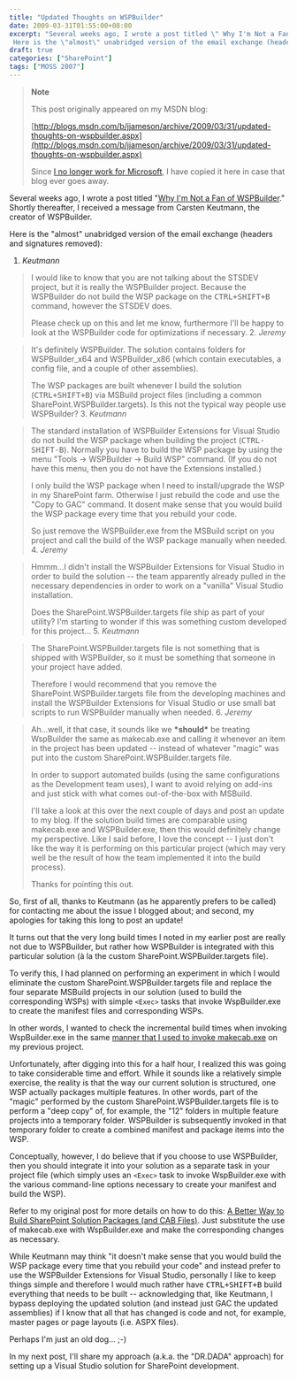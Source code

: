 ```yaml
---
title: "Updated Thoughts on WSPBuilder"
date: 2009-03-31T01:55:00+08:00
excerpt: "Several weeks ago, I wrote a post titled \" Why I'm Not a Fan of WSPBuilder .\" Shortly thereafter, I received a message from Carsten Keutmann, the creator of WSPBuilder. 
 Here is the \"almost\" unabridged version of the email exchange (headers and signatures..."
draft: true
categories: ["SharePoint"]
tags: ["MOSS 2007"]
---
```


> **Note**
>
> This post originally appeared on my MSDN blog:
>
> [http://blogs.msdn.com/b/jjameson/archive/2009/03/31/updated-thoughts-on-wspbuilder.aspx](http://blogs.msdn.com/b/jjameson/archive/2009/03/31/updated-thoughts-on-wspbuilder.aspx)
>
> Since
> [I no longer work for Microsoft](/blog/jjameson/2011/09/02/last-day-with-microsoft), I have copied it here in case that
> blog ever goes away.

Several weeks ago, I wrote a post titled "[Why
I'm Not a Fan of WSPBuilder](/blog/jjameson/2009/03/06/why-i-m-not-a-fan-of-wspbuilder)." Shortly thereafter, I received a message from
Carsten Keutmann, the creator of WSPBuilder.

Here is the "almost" unabridged version of the email exchange (headers and
signatures removed):

1. <cite>Keutmann</cite>

> I would like to know that you are not talking about the STSDEV project,
> but it is really the WSPBuilder project. Because the WSPBuilder do not
> build the WSP package on the <kbd>CTRL+SHIFT+B</kbd> command, however
> the STSDEV does.
>
> Please check up on this and let me know, furthermore I'll be happy
> to look at the WSPBuilder code for optimizations if necessary.
> 2. <cite>Jeremy</cite>

> It's definitely WSPBuilder. The solution contains folders for WSPBuilder\_x64
> and WSPBuilder\_x86 (which contain executables, a config file, and a
> couple of other assemblies).
>
> The WSP packages are built whenever I build the solution (<kbd>CTRL+SHIFT+B</kbd>)
> via MSBuild project files (including a common SharePoint.WSPBuilder.targets).
> Is this not the typical way people use WSPBuilder?
> 3. <cite>Keutmann</cite>

> The standard installation of WSPBuilder Extensions for Visual Studio
> do not build the WSP package when building the project (<kbd>CTRL-SHIFT-B</kbd>).
> Normally you have to build the WSP package by using the menu "Tools
> -&gt; WSPBuilder -&gt; Build WSP" command. (If you do not have this
> menu, then you do not have the Extensions installed.)
>
> I only build the WSP package when I need to install/upgrade the WSP
> in my SharePoint farm. Otherwise I just rebuild the code and use the
> "Copy to GAC" command. It dosent make sense that you would build the
> WSP package every time that you rebuild your code.
>
> So just remove the WSPBuilder.exe from the MSBuild script on you
> project and call the build of the WSP package manually when needed.
> 4. <cite>Jeremy</cite>

> Hmmm...I didn't install the WSPBuilder Extensions for Visual Studio
> in order to build the solution -- the team apparently already pulled
> in the necessary dependencies in order to work on a "vanilla" Visual
> Studio installation.
>
> Does the SharePoint.WSPBuilder.targets file ship as part of your
> utility? I'm starting to wonder if this was something custom developed
> for this project...
> 5. <cite>Keutmann</cite>

> The SharePoint.WSPBuilder.targets file is not something that is shipped
> with WSPBuilder, so it must be something that someone in your project
> have added.
>
> Therefore I would recommend that you remove the SharePoint.WSPBuilder.targets
> file from the developing machines and install the WSPBuilder Extensions
> for Visual Studio or use small bat scripts to run WSPBuilder manually
> when needed.
> 6. <cite>Jeremy</cite>

> Ah...well, it that case, it sounds like we **\*should\***
> be treating WspBuilder the same as makecab.exe and calling it whenever
> an item in the project has been updated -- instead of whatever "magic"
> was put into the custom SharePoint.WSPBuilder.targets file.
>
> In order to support automated builds (using the same configurations
> as the Development team uses), I want to avoid relying on add-ins and
> just stick with what comes out-of-the-box with MSBuild.
>
> I'll take a look at this over the next couple of days and post an
> update to my blog. If the solution build times are comparable using
> makecab.exe and WSPBuilder.exe, then this would definitely change my
> perspective. Like I said before, I love the concept -- I just don't like
> the way it is performing on this particular project (which may very
> well be the result of how the team implemented it into the build process).
>
> Thanks for pointing this out.

So, first of all, thanks to Keutmann (as he apparently prefers to be called)
for contacting me about the issue I blogged about; and second, my apologies
for taking this long to post an update!

It turns out that the very long build times I noted in my earlier post are
really not due to WSPBuilder, but rather how WSPBuilder is integrated with this
particular solution (à la the custom SharePoint.WSPBuilder.targets file).

To verify this, I had planned on performing an experiment in which I would
eliminate the custom SharePoint.WSPBuilder.targets file and replace the four
separate MSBuild projects in our solution (used to build the corresponding WSPs)
with simple `<Exec>` tasks that invoke WspBuilder.exe to create
the manifest files and corresponding WSPs.

In other words, I wanted to check the incremental build times when invoking
WspBuilder.exe in the same
[manner that I used to invoke makecab.exe](/blog/jjameson/2008/04/10/a-better-way-to-build-sharepoint-solution-packages-and-cab-files) on my previous project.

Unfortunately, after digging into this for a half hour, I realized this was
going to take considerable time and effort. While it sounds like a relatively
simple exercise, the reality is that the way our current solution is structured,
one WSP actually packages multiple features. In other words, part of the "magic"
performed by the custom SharePoint.WSPBuilder.targets file is to perform a "deep
copy" of, for example, the "12" folders in multiple feature projects into a
temporary folder. WSPBuilder is subsequently invoked in that temporary folder
to create a combined manifest and package items into the WSP.

Conceptually, however, I do believe that if you choose to use WSPBuilder,
then you should integrate it into your solution as a separate task in your project
file (which simply uses an `<Exec>` task to invoke WspBuilder.exe
with the various command-line options necessary to create your manifest and
build the WSP).

Refer to my original post for more details on how to do this:
[A Better Way to Build SharePoint Solution Packages (and CAB Files)](/blog/jjameson/2008/04/10/a-better-way-to-build-sharepoint-solution-packages-and-cab-files). Just
substitute the use of makecab.exe with WspBuilder.exe and make the corresponding
changes as necessary.

While Keutmann may think "it doesn't make sense that you would build the
WSP package every time that you rebuild your code" and instead prefer to use
the WSPBuilder Extensions for Visual Studio, personally I like to keep things
simple and therefore I would much rather have <kbd>CTRL+SHIFT+B</kbd> build
everything that needs to be built -- acknowledging that, like Keutmann, I bypass
deploying the updated solution (and instead just GAC the updated assemblies)
if I know that all that has changed is code and not, for example, master pages
or page layouts (i.e. ASPX files).

Perhaps I'm just an old dog... ;-)

In my next post, I'll share my approach (a.k.a. the "DR.DADA" approach) for
setting up a Visual Studio solution for SharePoint development.

